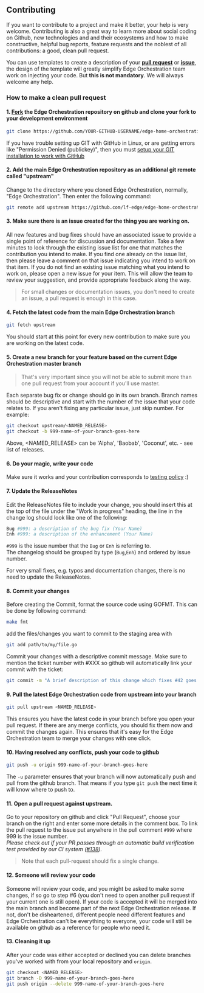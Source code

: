## Contributing

If you want to contribute to a project and make it better, your help is very
welcome. Contributing is also a great way to learn more about social coding on
Github, new technologies and and their ecosystems and how to make constructive,
helpful bug reports, feature requests and the noblest of all contributions:
a good, clean pull request.

You can use templates to create a description of your
[**pull request**](PULL_REQUEST_TEMPLATE.md) or [**issue**](ISSUE_TEMPLATE.md),
the design of the template will greatly simplify Edge Orchestration team work on
injecting your code. But **this is not mandatory**. We will always welcome any
help.

### How to make a clean pull request

#### 1. [Fork](http://help.github.com/fork-a-repo/) the Edge Orchestration repository on github and clone your fork to your development environment
```sh
git clone https://github.com/YOUR-GITHUB-USERNAME/edge-home-orchestration-go.git
```
If you have trouble setting up GIT with GitHub in Linux, or are getting errors like "Permission Denied (publickey)", then you must [setup your GIT installation to work with GitHub](http://help.github.com/linux-set-up-git/)

#### 2. Add the main Edge Orchestration repository as an additional git remote called "upstream"
Change to the directory where you cloned Edge Orchestration, normally, "Edge Orchestration". Then enter the following command:
```sh
git remote add upstream https://github.com/lf-edge/edge-home-orchestration-go
```

#### 3. Make sure there is an issue created for the thing you are working on.

All new features and bug fixes should have an associated issue to provide a single point of reference for discussion and documentation. Take a few minutes to look through the existing issue list for one that matches the contribution you intend to make. If you find one already on the issue list, then please leave a comment on that issue indicating you intend to work on that item. If you do not find an existing issue matching what you intend to work on, please open a new issue for your item. This will allow the team to review your suggestion, and provide appropriate feedback along the way.

> For small changes or documentation issues, you don't need to create an issue, a pull request is enough in this case.

#### 4. Fetch the latest code from the main Edge Orchestration branch
```sh
git fetch upstream
```
You should start at this point for every new contribution to make sure you are working on the latest code.

#### 5. Create a new branch for your feature based on the current Edge Orchestration master branch

> That's very important since you will not be able to submit more than one pull request from your account if you'll use master.

Each separate bug fix or change should go in its own branch. Branch names should be descriptive and start with the number of the issue that your code relates to. If you aren't fixing any particular issue, just skip number. For example:
```sh
git checkout upstream/<NAMED_RELEASE>
git checkout -b 999-name-of-your-branch-goes-here
```
Above, <NAMED_RELEASE> can be 'Alpha', 'Baobab', 'Coconut', etc. - see list of releases.

#### 6. Do your magic, write your code
Make sure it works and your contribution corresponds to [testing policy](../docs/testing_policy.md) :)

#### 7. Update the ReleaseNotes
Edit the ReleaseNotes file to include your change, you should insert this at the top of the file under the "Work in progress" heading, the line in the change log should look like one of the following:
```sh
Bug #999: a description of the bug fix (Your Name)
Enh #999: a description of the enhancement (Your Name)
```
`#999` is the issue number that the `Bug` or `Enh` is referring to.  
The changelog should be grouped by type (`Bug`,`Enh`) and ordered by issue number.

For very small fixes, e.g. typos and documentation changes, there is no need to update the ReleaseNotes.

#### 8. Commit your changes

Before creating the Commit, format the source code using GOFMT. This can be done by following command:
```sh
make fmt
```

add the files/changes you want to commit to the staging area with
```sh
git add path/to/my/file.go
```

Commit your changes with a descriptive commit message. Make sure to mention the ticket number with #XXX so github will automatically link your commit with the ticket:
```sh
git commit -m "A brief description of this change which fixes #42 goes here" --signoff
```

#### 9. Pull the latest Edge Orchestration code from upstream into your branch
```sh
git pull upstream <NAMED_RELEASE>
```
This ensures you have the latest code in your branch before you open your pull request. If there are any merge conflicts, you should fix them now and commit the changes again. This ensures that it's easy for the Edge Orchestration team to merge your changes with one click.

#### 10. Having resolved any conflicts, push your code to github
```sh
git push -u origin 999-name-of-your-branch-goes-here
```

The `-u` parameter ensures that your branch will now automatically push and pull from the github branch. That means if you type `git push` the next time it will know where to push to.

#### 11. Open a pull request against upstream.
Go to your repository on github and click "Pull Request", choose your branch on the right and enter some more details in the comment box. To link the pull request to the issue put anywhere in the pull comment `#999` where 999 is the issue number. <br>
_Please check out if your PR passes through an automatic build verification test provided by our CI system ([#138](https://github.com/lf-edge/edge-home-orchestration-go/pull/138))._

> Note that each pull-request should fix a single change.

#### 12. Someone will review your code
Someone will review your code, and you might be asked to make some changes, if so go to step #6 (you don't need to open another pull request if your current one is still open). If your code is accepted it will be merged into the main branch and become part of the next Edge Orchestration release. If not, don't be disheartened, different people need different features and Edge Orchestration can't be everything to everyone, your code will still be available on github as a reference for people who need it.

#### 13. Cleaning it up

After your code was either accepted or declined you can delete branches you've worked with from your local repository and `origin`.
```sh
git checkout <NAMED_RELEASE>
git branch -D 999-name-of-your-branch-goes-here
git push origin --delete 999-name-of-your-branch-goes-here
```
